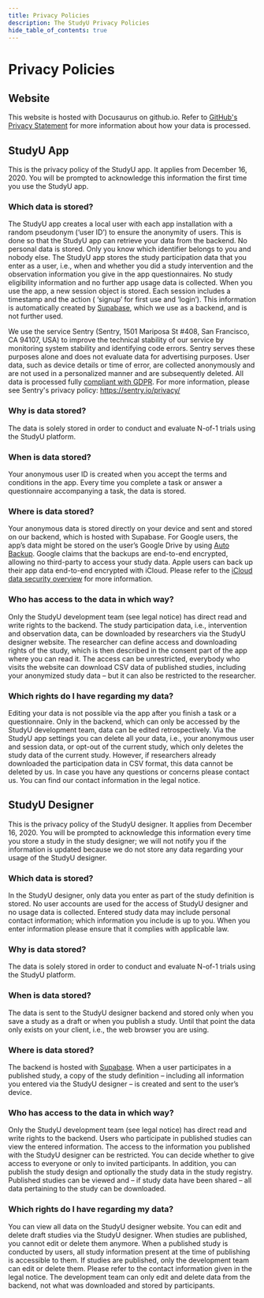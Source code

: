 ```yaml
---
title: Privacy Policies
description: The StudyU Privacy Policies
hide_table_of_contents: true
---
```


# Privacy Policies

## Website

This website is hosted with Docusaurus on github.io. Refer
to [GitHub's Privacy Statement](https://docs.github.com/en/site-policy/privacy-policies/github-privacy-statement)
for more information about how your data is processed.

## StudyU App

This is the privacy policy of the StudyU app. It applies from December 16, 2020. You will be
prompted to acknowledge this information the first time you use the StudyU app.

### Which data is stored?

The StudyU app creates a local user with each app installation with a random pseudonym (‘user ID’)
to ensure the anonymity of users. This is done so that the StudyU app can retrieve your data from
the backend. No personal data is stored. Only you know which identifier belongs to you and nobody
else. The StudyU app stores the study participation data that you enter as a user, i.e., when and
whether you did a study intervention and the observation information you give in the app
questionnaires. No study eligibility information and no further app usage data is collected. When
you use the app, a new session object is stored. Each session includes a timestamp and the action (
‘signup’ for first use and ‘login’). This information is automatically created
by [Supabase](https://supabase.com/), which we use as a backend, and is not further used.

We use the service Sentry (Sentry, 1501 Mariposa St #408, San Francisco, CA 94107, USA) to improve
the technical stability of our service by monitoring system stability and identifying code errors.
Sentry serves these purposes alone and does not evaluate data for advertising purposes. User data,
such as device details or time of error, are collected anonymously and are not used in a
personalized manner and are subsequently deleted. All data is processed
fully [compliant with GDPR](https://sentry.io/legal/dpa/). For more information, please see Sentry's
privacy policy: https://sentry.io/privacy/

### Why is data stored?

The data is solely stored in order to conduct and evaluate N-of-1 trials using the StudyU platform.

### When is data stored?

Your anonymous user ID is created when you accept the terms and conditions in the app. Every time
you complete a task or answer a questionnaire accompanying a task, the data is stored.

### Where is data stored?

Your anonymous data is stored directly on your device and sent and stored on our backend, which is
hosted with Supabase. For Google users, the app’s data might be stored on the user’s Google Drive by
using [Auto Backup](https://developer.android.com/guide/topics/data/autobackup). Google claims that
the backups are end-to-end encrypted, allowing no third-party to access your study data. Apple users
can back up their app data end-to-end encrypted with iCloud. Please refer to
the [iCloud data security overview](https://support.apple.com/en-us/HT202303) for more information.

### Who has access to the data in which way?

Only the StudyU development team (see legal notice) has direct read and write rights to the backend. The
study participation data, i.e., intervention and observation data, can be downloaded by researchers
via the StudyU designer website. The researcher can define access and downloading rights of the
study, which is then described in the consent part of the app where you can read it. The access can
be unrestricted, everybody who visits the website can download CSV data of published studies,
including your anonymized study data – but it can also be restricted to the researcher.

### Which rights do I have regarding my data?

Editing your data is not possible via the app after you finish a task or a questionnaire. Only in
the backend, which can only be accessed by the StudyU development team, data can be edited
retrospectively. Via the StudyU app settings you can delete all your data, i.e., your anonymous user
and session data, or opt-out of the current study, which only deletes the study data of the current
study. However, if researchers already downloaded the participation data in CSV format, this data
cannot be deleted by us. In case you have any questions or concerns please contact us. You can find
our contact information in the legal notice.

## StudyU Designer

This is the privacy policy of the StudyU designer. It applies from December 16, 2020. You will be
prompted to acknowledge this information every time you store a study in the study designer; we will
not notify you if the information is updated because we do not store any data regarding your usage
of the StudyU designer.

### Which data is stored?

In the StudyU designer, only data you enter as part of the study definition is stored. No user
accounts are used for the access of StudyU designer and no usage data is collected. Entered study
data may include personal contact information; which information you include is up to you. When you
enter information please ensure that it complies with applicable law.

### Why is data stored?

The data is solely stored in order to conduct and evaluate N-of-1 trials using the StudyU platform.

### When is data stored?

The data is sent to the StudyU designer backend and stored only when you save a study as a draft or
when you publish a study. Until that point the data only exists on your client, i.e., the web
browser you are using.

### Where is data stored?

The backend is hosted with [Supabase](https://supabase.io). When a user participates in a published
study, a copy of the study definition – including all information you entered via the StudyU
designer – is created and sent to the user’s device.

### Who has access to the data in which way?

Only the StudyU development team (see legal notice) has direct read and write rights to the backend.
Users who participate in published studies can view the entered information. The access to the
information you published with the StudyU designer can be restricted. You can decide whether to give
access to everyone or only to invited participants. In addition, you can publish the study design
and optionally the study data in the study registry. Published studies can be viewed and – if study
data have been shared – all data pertaining to the study can be downloaded.

### Which rights do I have regarding my data?

You can view all data on the StudyU designer website. You can edit and delete draft studies via the
StudyU designer. When studies are published, you cannot edit or delete them anymore. When a
published study is conducted by users, all study information present at the time of publishing is
accessible to them. If studies are published, only the development team can edit or delete them.
Please refer to the contact information given in the legal notice. The development team can only edit and
delete data from the backend, not what was downloaded and stored by participants.
